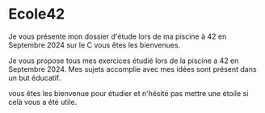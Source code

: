 # Ecole42 

Je vous présente mon dossier d'étude lors de ma piscine à 42 en Septembre 2024 sur le C vous êtes les bienvenues.

Je vous propose tous mes exercices étudié lors de la piscine a 42 en Septembre 2024. Mes sujets accomplie avec mes idées sont présent dans un but éducatif.

vous êtes les bienvenue pour étudier et n'hésité pas mettre une étoile si celà vous a été utile.
